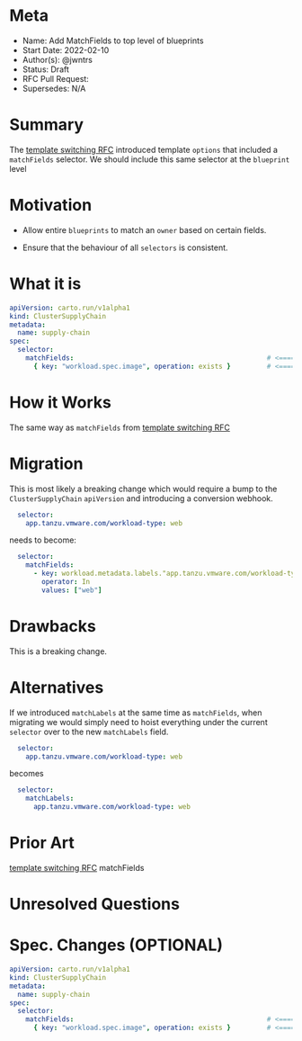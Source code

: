 # Meta
[meta]: #meta
- Name: Add MatchFields to top level of blueprints
- Start Date: 2022-02-10
- Author(s): @jwntrs
- Status: Draft
- RFC Pull Request:
- Supersedes: N/A

# Summary
[summary]: #summary

The [template switching RFC](https://github.com/vmware-tanzu/cartographer/pull/75) introduced template `options` that included a `matchFields` selector. We should include this same selector at the `blueprint` level

# Motivation
[motivation]: #motivation

- Allow entire `blueprints` to match an `owner` based on certain fields.

- Ensure that the behaviour of all `selectors` is consistent.

# What it is
[what-it-is]: #what-it-is

```yaml
apiVersion: carto.run/v1alpha1
kind: ClusterSupplyChain
metadata:
  name: supply-chain
spec:
  selector:
    matchFields:                                                # <=========== add this
      { key: "workload.spec.image", operation: exists }         # <=========== 
```

# How it Works
[how-it-works]: #how-it-works

The same way as `matchFields` from [template switching RFC](https://github.com/vmware-tanzu/cartographer/pull/75)

# Migration
[migration]: #migration

This is most likely a breaking change which would require a bump to the `ClusterSupplyChain` `apiVersion` and introducing a conversion webhook.

```yaml
  selector:
    app.tanzu.vmware.com/workload-type: web
```

needs to become:

```yaml
  selector:
    matchFields:
      - key: workload.metadata.labels."app.tanzu.vmware.com/workload-type"
        operator: In
        values: ["web"]
```


# Drawbacks
[drawbacks]: #drawbacks

This is a breaking change.

# Alternatives
[alternatives]: #alternatives

If we introduced `matchLabels` at the same time as `matchFields`, when migrating we would simply need to hoist everything under the current `selector` over to the new `matchLabels` field.

```yaml
  selector:
    app.tanzu.vmware.com/workload-type: web
```

becomes

```yaml
  selector:
    matchLabels:
      app.tanzu.vmware.com/workload-type: web
```


# Prior Art
[prior-art]: #prior-art

[template switching RFC](https://github.com/vmware-tanzu/cartographer/pull/75) matchFields

# Unresolved Questions
[unresolved-questions]: #unresolved-questions

# Spec. Changes (OPTIONAL)
[spec-changes]: #spec-changes

```yaml
apiVersion: carto.run/v1alpha1
kind: ClusterSupplyChain
metadata:
  name: supply-chain
spec:
  selector:
    matchFields:                                                # <=========== add this
      { key: "workload.spec.image", operation: exists }         # <=========== 
```
